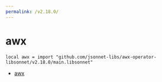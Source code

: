 ```yaml
---
permalink: /v2.18.0/
---
```


# awx

```jsonnet
local awx = import "github.com/jsonnet-libs/awx-operator-libsonnet/v2.18.0/main.libsonnet"
```



* [awx](awx/index.md)